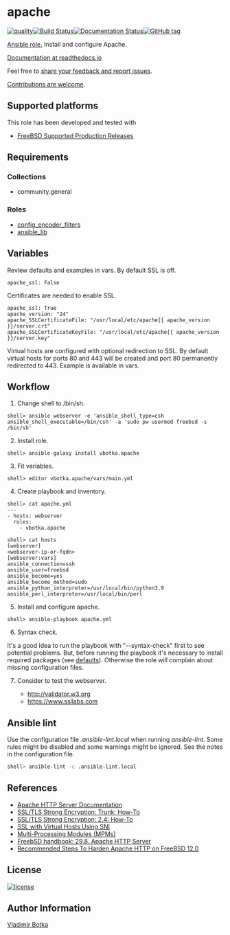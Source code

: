 # apache

[![quality](https://img.shields.io/ansible/quality/27910)](https://galaxy.ansible.com/vbotka/apache)[![Build Status](https://travis-ci.org/vbotka/ansible-apache.svg?branch=master)](https://travis-ci.org/vbotka/ansible-apache)[![Documentation Status](https://readthedocs.org/projects/ansible-apache/badge/?version=latest)](https://ansible-apache.readthedocs.io/en/latest/?badge=latest)[![GitHub tag](https://img.shields.io/github/v/tag/vbotka/ansible-apache)](https://github.com/vbotka/ansible-apache/tags)

[Ansible role.](https://galaxy.ansible.com/vbotka/apache/) Install and configure Apache.

[Documentation at readthedocs.io](https://ansible-apache.readthedocs.io)

Feel free to [share your feedback and report issues](https://github.com/vbotka/ansible-apache/issues).

[Contributions are welcome](https://github.com/firstcontributions/first-contributions).


## Supported platforms

This role has been developed and tested with
* [FreeBSD Supported Production Releases](https://www.freebsd.org/releases/)


## Requirements

### Collections

- community.general

### Roles

- [config_encoder_filters](https://galaxy.ansible.com/jtyr/config_encoder_filters)
- [ansible_lib](https://galaxy.ansible.com/vbotka/ansible_lib)


## Variables

Review defaults and examples in vars. By default SSL is off.

```
apache_ssl: False
```

Certificates are needed to enable SSL.

```
apache_ssl: True
apache_version: "24"
apache_SSLCertificateFile: "/usr/local/etc/apache{{ apache_version }}/server.crt"
apache_SSLCertificateKeyFile: "/usr/local/etc/apache{{ apache_version }}/server.key"
```

Virtual hosts are configured with optional redirection to SSL. By
default virtual hosts for ports 80 and 443 will be created and port 80
permanently redirected to 443. Example is available in vars.


## Workflow

1) Change shell to /bin/sh.

```
shell> ansible webserver -e 'ansible_shell_type=csh ansible_shell_executable=/bin/csh' -a 'sudo pw usermod freebsd -s /bin/sh'
```

2) Install role.

```
shell> ansible-galaxy install vbotka.apache
```

3) Fit variables.

```
shell> editor vbotka.apache/vars/main.yml
```

4) Create playbook and inventory.

```
shell> cat apache.yml
---
- hosts: webserver
  roles:
    - vbotka.apache
```

```
shell> cat hosts
[webserver]
<webserver-ip-or-fqdn>
[webserver:vars]
ansible_connection=ssh
ansible_user=freebsd
ansible_become=yes
ansible_become_method=sudo
ansible_python_interpreter=/usr/local/bin/python3.9
ansible_perl_interpreter=/usr/local/bin/perl
```

5) Install and configure apache.

```
shell> ansible-playbook apache.yml
```

6) Syntax check.

It's a good idea to run the playbook with "--syntax-check" first to
see potential problems. But, before running the playbook it's
necessary to install required packages (see
[defaults](https://github.com/vbotka/ansible-apache/tree/master/vars/defaults)). Otherwise
the role will complain about missing configuration files.

7) Consider to test the webserver.

   - http://validator.w3.org
   - https://www.ssllabs.com


## Ansible lint

Use the configuration file *.ansible-lint.local* when running
*ansible-lint*. Some rules might be disabled and some warnings might
be ignored. See the notes in the configuration file.

```bash
shell> ansible-lint -c .ansible-lint.local
```


## References

- [Apache HTTP Server Documentation](https://httpd.apache.org/docs/)
- [SSL/TLS Strong Encryption: Trunk: How-To](https://httpd.apache.org/docs/trunk/ssl/ssl_howto.html)
- [SSL/TLS Strong Encryption: 2.4: How-To](https://httpd.apache.org/docs/2.4/ssl/ssl_howto.html)
- [SSL with Virtual Hosts Using SNI](https://wiki.apache.org/httpd/NameBasedSSLVHostsWithSNI)
- [Multi-Processing Modules (MPMs)](https://httpd.apache.org/docs/2.4/mpm.html)
- [FreebSD handbook: 29.8. Apache HTTP Server](https://www.freebsd.org/doc/handbook/network-apache.html)
- [Recommended Steps To Harden Apache HTTP on FreeBSD 12.0](https://www.digitalocean.com/community/tutorials/recommended-steps-to-harden-apache-http-on-freebsd-12-0)


## License

[![license](https://img.shields.io/badge/license-BSD-red.svg)](https://www.freebsd.org/doc/en/articles/bsdl-gpl/article.html)


## Author Information

[Vladimir Botka](https://botka.info)
